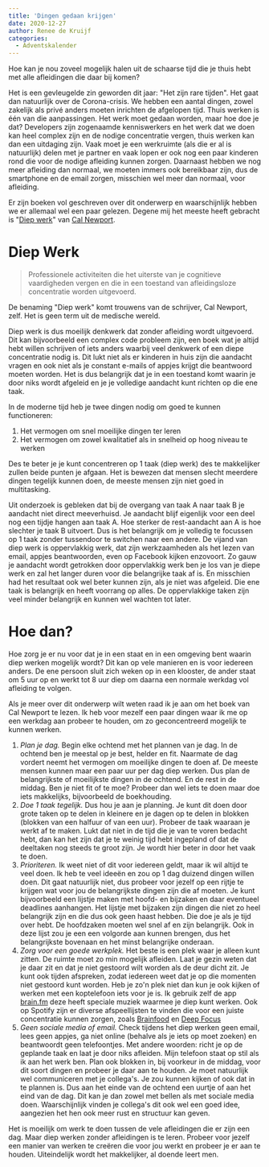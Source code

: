 ```yaml
---
title: 'Dingen gedaan krijgen'
date: 2020-12-27
author: Renee de Kruijf
categories:
  - Adventskalender
---
```


Hoe kan je nou zoveel mogelijk halen uit de schaarse tijd die je thuis hebt met alle afleidingen die daar bij komen?

Het is een gevleugelde zin geworden dit jaar: "Het zijn rare tijden". Het gaat dan natuurlijk over de Corona-crisis. We hebben een aantal dingen, zowel zakelijk als privé anders moeten inrichten de afgelopen tijd. Thuis werken is één van die aanpassingen. Het werk moet gedaan worden, maar hoe doe je dat? Developers zijn zogenaamde kenniswerkers en het werk dat we doen kan heel complex zijn en de nodige concentratie vergen, thuis werken kan dan een uitdaging zijn. Vaak moet je een werkruimte (als die er al is natuurlijk) delen met je partner en vaak lopen er ook nog een paar kinderen rond die voor de nodige afleiding kunnen zorgen. Daarnaast hebben we nog meer afleiding dan normaal, we moeten immers ook bereikbaar zijn, dus de smartphone en de email zorgen, misschien wel meer dan normaal, voor afleiding.

Er zijn boeken vol geschreven over dit onderwerp en waarschijnlijk hebben we er allemaal wel een paar gelezen. Degene mij het meeste heeft gebracht is "[Diep werk](https://www.calnewport.com/books/deep-work/)" van [Cal Newport](https://www.calnewport.com/).

# Diep Werk

> Professionele activiteiten die het uiterste van je cognitieve vaardigheden vergen en die in een toestand van afleidingsloze concentratie worden uitgevoerd.

De benaming "Diep werk" komt trouwens van de schrijver, Cal Newport, zelf. Het is geen term uit de medische wereld.

Diep werk is dus moeilijk denkwerk dat zonder afleiding wordt uitgevoerd. Dit kan bijvoorbeeld een complex code probleem zijn, een boek wat je altijd hebt willen schrijven of iets anders waarbij veel denkwerk of een diepe concentratie nodig is. Dit lukt niet als er kinderen in huis zijn die aandacht vragen en ook niet als je constant e-mails of appjes krijgt die beantwoord moeten worden. Het is dus belangrijk dat je in een toestand komt waarin je door niks wordt afgeleid en je je volledige aandacht kunt richten op die ene taak.

In de moderne tijd heb je twee dingen nodig om goed te kunnen functioneren:

1. Het vermogen om snel moeilijke dingen ter leren
2. Het vermogen om zowel kwalitatief als in snelheid op hoog niveau te werken

Des te beter je je kunt concentreren op 1 taak (diep werk) des te makkelijker zullen beide punten je afgaan. Het is bewezen dat mensen slecht meerdere dingen tegelijk kunnen doen, de meeste mensen zijn niet goed in multitasking.

Uit onderzoek is gebleken dat bij de overgang van taak A naar taak B je aandacht niet direct meeverhuisd. Je aandacht blijf eigenlijk voor een deel nog een tijdje hangen aan taak A. Hoe sterker de rest-aandacht aan A is hoe slechter je taak B uitvoert. Dus is het belangrijk om je volledig te focussen op 1 taak zonder tussendoor te switchen naar een andere. De vijand van diep werk is oppervlakkig werk, dat zijn werkzaamheden als het lezen van email, appjes beantwoorden, even op Facebook kijken enzovoort. Zo gauw je aandacht wordt getrokken door oppervlakkig werk ben je los van je diepe werk en zal het langer duren voor die belangrijke taak af is. En misschien had het resultaat ook wel beter kunnen zijn, als je niet was afgeleid. Die ene taak is belangrijk en heeft voorrang op alles. De oppervlakkige taken zijn veel minder belangrijk en kunnen wel wachten tot later.

# Hoe dan?

Hoe zorg je er nu voor dat je in een staat en in een omgeving bent waarin diep werken mogelijk wordt? Dit kan op vele manieren en is voor iedereen anders. De ene persoon sluit zich weken op in een klooster, de ander staat om 5 uur op en werkt tot 8 uur diep om daarna een normale werkdag vol afleiding te volgen.

Als je meer over dit onderwerp wilt weten raad ik je aan om het boek van Cal Newport te lezen. Ik heb voor mezelf een paar dingen waar ik me op een werkdag aan probeer te houden, om zo geconcentreerd mogelijk te kunnen werken.

1. _Plan je dag._ Begin elke ochtend met het plannen van je dag. In de ochtend ben je meestal op je best, helder en fit. Naarmate de dag vordert neemt het vermogen om moeilijke dingen te doen af. De meeste mensen kunnen maar een paar uur per dag diep werken. Dus plan de belangrijkste of moeilijkste dingen in de ochtend. En de rest in de middag. Ben je niet fit of te moe? Probeer dan wel iets te doen maar doe iets makkelijks, bijvoorbeeld de boekhouding.
2. _Doe 1 taak tegelijk._ Dus hou je aan je planning. Je kunt dit doen door grote taken op te delen in kleinere en je dagen op te delen in blokken (blokken van een halfuur of van een uur). Probeer de taak waaraan je werkt af te maken. Lukt dat niet in de tijd die je van te voren bedacht hebt, dan kan het zijn dat je te weinig tijd hebt ingepland of dat de deeltaken nog steeds te groot zijn. Je wordt hier beter in door het vaak te doen.
3. _Prioriteren._ Ik weet niet of dit voor iedereen geldt, maar ik wil altijd te veel doen. Ik heb te veel ideeën en zou op 1 dag duizend dingen willen doen. Dit gaat natuurlijk niet, dus probeer voor jezelf op een rijtje te krijgen wat voor jou de belangrijkste dingen zijn die af moeten. Je kunt bijvoorbeeld een lijstje maken met hoofd- en bijzaken en daar eventueel deadlines aanhangen. Het lijstje met bijzaken zijn dingen die niet zo heel belangrijk zijn en die dus ook geen haast hebben. Die doe je als je tijd over hebt. De hoofdzaken moeten wel snel af en zijn belangrijk. Ook in deze lijst zou je een een volgorde aan kunnen brengen, dus het belangrijkste bovenaan en het minst belangrijke onderaan.
4. _Zorg voor een goede werkplek._ Het beste is een plek waar je alleen kunt zitten. De ruimte moet zo min mogelijk afleiden. Laat je gezin weten dat je daar zit en dat je niet gestoord wilt worden als de deur dicht zit. Je kunt ook tijden afspreken, zodat iedereen weet dat je op die momenten niet gestoord kunt worden. Heb je zo'n plek niet dan kun je ook kijken of werken met een koptelefoon iets voor je is. Ik gebruik zelf de app [brain.fm](http://brain.fm) deze heeft speciale muziek waarmee je diep kunt werken. Ook op Spotify zijn er diverse afspeellijsten te vinden die voor een juiste concentratie kunnen zorgen, zoals [Brainfood](https://open.spotify.com/playlist/37i9dQZF1DWXLeA8Omikj7) en [Deep Focus](https://open.spotify.com/playlist/37i9dQZF1DWZeKCadgRdKQ)
5. _Geen sociale media of email._ Check tijdens het diep werken geen email, lees geen appjes, ga niet online (behalve als je iets op moet zoeken) en beantwoordt geen telefoontjes. Met andere woorden: richt je op de geplande taak en laat je door niks afleiden. Mijn telefoon staat op stil als ik aan het werk ben. Plan ook blokken in, bij voorkeur in de middag, voor dit soort dingen en probeer je daar aan te houden. Je moet natuurlijk wel communiceren met je collega's. Je zou kunnen kijken of ook dat in te plannen is. Dus aan het einde van de ochtend een uurtje of aan het eind van de dag. Dit kan je dan zowel met bellen als met sociale media doen. Waarschijnlijk vinden je collega's dit ook wel een goed idee, aangezien het hen ook meer rust en structuur kan geven.

Het is moeilijk om werk te doen tussen de vele afleidingen die er zijn een dag. Maar diep werken zonder afleidingen is te leren. Probeer voor jezelf een manier van werken te creëren die voor jou werkt en probeer je er aan te houden. Uiteindelijk wordt het makkelijker, al doende leert men.
